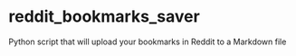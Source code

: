 # reddit_bookmarks_saver
Python script that will upload your bookmarks in Reddit to a Markdown file
